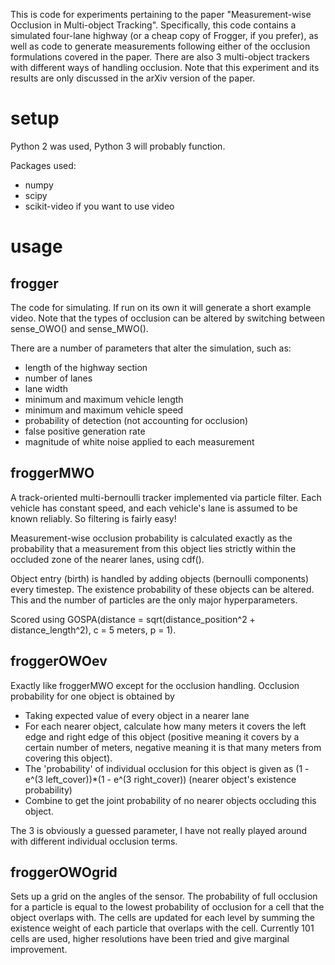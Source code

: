 This is code for experiments pertaining to the paper "Measurement-wise Occlusion in Multi-object Tracking". Specifically, this code contains a simulated four-lane highway (or a cheap copy of Frogger, if you prefer), as well as code to generate measurements following either of the occlusion formulations covered in the paper. There are also 3 multi-object trackers with different ways of handling occlusion. Note that this experiment and its results are only discussed in the arXiv version of the paper.

# setup
Python 2 was used, Python 3 will probably function.

Packages used:

* numpy
* scipy
* scikit-video if you want to use video

# usage
## frogger
The code for simulating. If run on its own it will generate a short example video. Note that the types of occlusion can be altered by switching between sense_OWO() and sense_MWO().

There are a number of parameters that alter the simulation, such as:

* length of the highway section
* number of lanes
* lane width
* minimum and maximum vehicle length
* minimum and maximum vehicle speed
* probability of detection (not accounting for occlusion)
* false positive generation rate
* magnitude of white noise applied to each measurement

## froggerMWO
A track-oriented multi-bernoulli tracker implemented via particle filter. Each vehicle has constant speed, and each vehicle's lane is assumed to be known reliably. So filtering is fairly easy!

Measurement-wise occlusion probability is calculated exactly as the probability that a measurement from this object lies strictly within the occluded zone of the nearer lanes, using cdf().

Object entry (birth) is handled by adding objects (bernoulli components) every timestep. The existence probability of these objects can be altered. This and the number of particles are the only major hyperparameters.

Scored using GOSPA(distance = sqrt(distance_position^2 + distance_length^2), c = 5 meters, p = 1).

## froggerOWOev
Exactly like froggerMWO except for the occlusion handling. Occlusion probability for one object is obtained by

* Taking expected value of every object in a nearer lane
* For each nearer object, calculate how many meters it covers the left edge and right edge of this object (positive meaning it covers by a certain number of meters, negative meaning it is that many meters from covering this object).
* The 'probability' of individual occlusion for this object is given as (1 - e^(3 left_cover))*(1 - e^(3 right_cover)) (nearer object's existence probability)
* Combine to get the joint probability of no nearer objects occluding this object.

The 3 is obviously a guessed parameter, I have not really played around with different individual occlusion terms.

## froggerOWOgrid
Sets up a grid on the angles of the sensor. The probability of full occlusion for a particle is equal to the lowest probability of occlusion for a cell that the object overlaps with. The cells are updated for each level by summing the existence weight of each particle that overlaps with the cell. Currently 101 cells are used, higher resolutions have been tried and give marginal improvement.